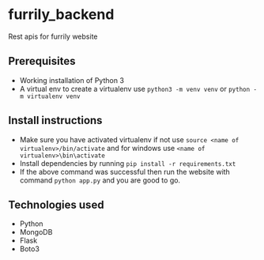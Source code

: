 # furrily_backend
Rest apis for furrily website

## Prerequisites
- Working installation of Python 3
- A virtual env to create a virtualenv use ``` python3 -m venv venv ``` or ``` python -m virtualenv venv ```

## Install instructions
- Make sure you have activated virtualenv if not use ``` source <name of virtualenv>/bin/activate ``` and for windows use 
``` <name of virtualenv>\bin\activate ```
- Install dependencies by running ``` pip install -r requirements.txt ```
- If the above command was successful then run the website with command ``` python app.py ``` and you are good to go.

## Technologies used
- Python
- MongoDB
- Flask
- Boto3
